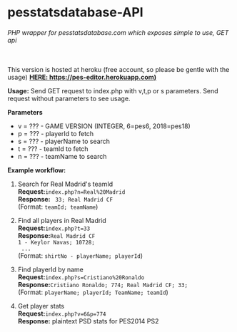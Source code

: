 # pesstatsdatabase-API
###### PHP wrapper for pesstatsdatabase.com which exposes simple to use, GET api
\
This version is hosted at heroku (free account, so please be gentle with the usage)
**[HERE: https://pes-editor.herokuapp.com) ](https://pes-editor.herokuapp.com/index.php)**

__Usage:__
Send GET request to index.php with v,t,p or s parameters. Send request without parameters to see usage.

__Parameters__
 * v = ??? - GAME VERSION (INTEGER, 6=pes6, 2018=pes18)
 * p = ??? - playerId to fetch 
 * s = ??? - playerName to search
 * t = ??? - teamId to fetch
 * n = ??? - teamName to search

__Example workflow:__
1) Search for Real Madrid's teamId  
__Request:__` index.php?n=Real%20Madrid `  
__Response:__ ` 33; Real Madrid CF`  
(Format: `teamId; teamName`)  

2) Find all players in Real Madrid  
__Request:__` index.php?t=33 `  
__Response:__` Real Madrid CF `  
`1 - Keylor Navas; 10728; `  
` ...`  
(Format: `shirtNo - playerName; playerId`)  

3) Find playerId by name  
__Request:__`index.php?s=Cristiano%20Ronaldo`  
__Response:__` Cristiano Ronaldo; 774; Real Madrid CF; 33; `  
(Format: `playerName; playerId; TeamName; teamId`)  

4) Get player stats  
__Request:__`index.php?v=6&p=774`  
__Response:__ plaintext PSD stats for PES2014 PS2 

